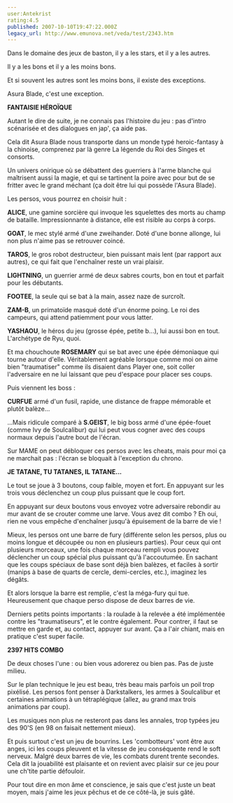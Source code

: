 ```yaml
---
user:Antekrist
rating:4.5
published: 2007-10-10T19:47:22.000Z
legacy_url: http://www.emunova.net/veda/test/2343.htm
---
```

Dans le domaine des jeux de baston, il y a les stars, et il y a les autres.  

Il y a les bons et il y a les moins bons.  

Et si souvent les autres sont les moins bons, il existe des exceptions.  

Asura Blade, c'est une exception.  

  

**FANTAISIE HÉROÏQUE**  

Autant le dire de suite, je ne connais pas l'histoire du jeu : pas d'intro scénarisée et des dialogues en jap', ça aide pas.  

Cela dit Asura Blade nous transporte dans un monde typé heroic-fantasy à la chinoise, comprenez par là genre La légende du Roi des Singes et consorts.  

Un univers onirique où se débattent des guerriers à l'arme blanche qui maîtrisent aussi la magie, et qui se tartinent la poire avec pour but de se fritter avec le grand méchant (ça doit être lui qui possède l'Asura Blade).  

  

Les persos, vous pourrez en choisir huit :  

**ALICE**, une gamine sorcière qui invoque les squelettes des morts au champ de bataille. Impressionnante à distance, elle est risible au corps à corps.  

**GOAT**, le mec stylé armé d'une zweihander. Doté d'une bonne allonge, lui non plus n'aime pas se retrouver coincé.  

**TAROS**, le gros robot destructeur, bien puissant mais lent (par rapport aux autres), ce qui fait que l'enchaîner reste un vrai plaisir.  

**LIGHTNING**, un guerrier armé de deux sabres courts, bon en tout et parfait pour les débutants.  

**FOOTEE**, la seule qui se bat à la main, assez naze de surcroît.  

**ZAM-B**, un primatoïde masqué doté d'un énorme poing. Le roi des campeurs, qui attend patiemment pour vous latter.  

**YASHAOU**, le héros du jeu (grosse épée, petite b...), lui aussi bon en tout. L'archétype de Ryu, quoi.  

Et ma chouchoute **ROSEMARY** qui se bat avec une épée démoniaque qui tourne autour d'elle. Véritablement agréable lorsque comme moi on aime bien "traumatiser" comme ils disaient dans Player one, soit coller l'adversaire en ne lui laissant que peu d'espace pour placer ses coups.  

  

Puis viennent les boss :  

**CURFUE** armé d'un fusil, rapide, une distance de frappe mémorable et plutôt balèze...  

...Mais ridicule comparé à **S.GEIST**, le big boss armé d'une épée-fouet (comme Ivy de Soulcalibur) qui lui peut vous cogner avec des coups normaux depuis l'autre bout de l'écran.  

Sur MAME on peut débloquer ces persos avec les cheats, mais pour moi ça ne marchait pas : l'écran se bloquait à l'exception du chrono.  

  

**JE TATANE, TU TATANES, IL TATANE...**  

Le tout se joue à 3 boutons, coup faible, moyen et fort. En appuyant sur les trois vous déclenchez un coup plus puissant que le coup fort.  

En appuyant sur deux boutons vous envoyez votre adversaire rebondir au mur avant de se crouter comme une larve. Vous avez dit combo ? Eh oui, rien ne vous empêche d'enchaîner jusqu'à épuisement de la barre de vie !  

Mieux, les persos ont une barre de fury (différente selon les persos, plus ou moins longue et découpée ou non en plusieurs parties). Pour ceux qui ont plusieurs morceaux, une fois chaque morceau rempli vous pouvez déclencher un coup spécial plus puissant qu'à l'accoutumée. En sachant que les coups spéciaux de base sont déjà bien balèzes, et faciles à sortir (manips à base de quarts de cercle, demi-cercles, etc.), imaginez les dégâts.  

Et alors lorsque la barre est remplie, c'est la méga-fury qui tue. Heureusement que chaque perso dispose de deux barres de vie.  

  

Derniers petits points importants : la roulade à la relevée a été implémentée contre les "traumatiseurs", et le contre également. Pour contrer, il faut se mettre en garde et, au contact, appuyer sur avant. Ça a l'air chiant, mais en pratique c'est super facile.  

  

**2397 HITS COMBO**  

De deux choses l'une : ou bien vous adorerez ou bien pas. Pas de juste milieu.  

Sur le plan technique le jeu est beau, très beau mais parfois un poil trop pixélisé. Les persos font penser à Darkstalkers, les armes à Soulcalibur et certaines animations à un tétraplégique (allez, au grand max trois animations par coup).  

Les musiques non plus ne resteront pas dans les annales, trop typées jeu des 90'S (en 98 on faisait nettement mieux).  

Et puis surtout c'est un jeu de bourrins. Les 'combotteurs' vont être aux anges, ici les coups pleuvent et la vitesse de jeu conséquente rend le soft nerveux. Malgré deux barres de vie, les combats durent trente secondes. Cela dit la jouabilité est plaisante et on revient avec plaisir sur ce jeu pour une ch'tite partie défouloir.  

Pour tout dire en mon âme et conscience, je sais que c'est juste un beat moyen, mais j'aime les jeux pêchus et de ce côté-là, je suis gâté.